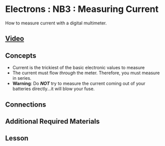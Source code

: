 # Electrons : NB3 : Measuring Current
How to measure current with a digital multimeter.

## [Video](https://vimeo.com/1027757287)

## Concepts
- Current is the trickiest of the basic electronic values to measure
- The current must flow *through* the meter. Therefore, you must measure in series.
- **Warning**: Do ***NOT*** try to measure the current coming out of your batteries directly...it will blow your fuse.

## Connections

## Additional Required Materials

## Lesson